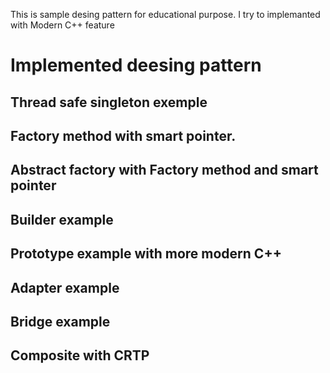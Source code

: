 This is sample desing pattern for educational purpose. I try to implemanted with Modern C++ feature
# Implemented deesing pattern
## Thread safe singleton exemple
## Factory method with smart pointer.
## Abstract factory with Factory method and smart pointer
## Builder example
## Prototype example with more modern C++
## Adapter example
## Bridge example
## Composite with CRTP